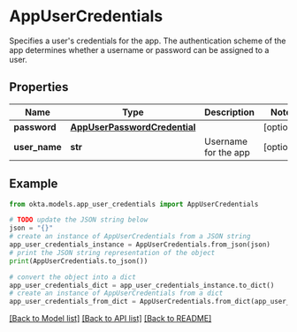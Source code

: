 # AppUserCredentials

Specifies a user's credentials for the app. The authentication scheme of the app determines whether a username or password can be assigned to a user.

## Properties

Name | Type | Description | Notes
------------ | ------------- | ------------- | -------------
**password** | [**AppUserPasswordCredential**](AppUserPasswordCredential.md) |  | [optional] 
**user_name** | **str** | Username for the app | [optional] 

## Example

```python
from okta.models.app_user_credentials import AppUserCredentials

# TODO update the JSON string below
json = "{}"
# create an instance of AppUserCredentials from a JSON string
app_user_credentials_instance = AppUserCredentials.from_json(json)
# print the JSON string representation of the object
print(AppUserCredentials.to_json())

# convert the object into a dict
app_user_credentials_dict = app_user_credentials_instance.to_dict()
# create an instance of AppUserCredentials from a dict
app_user_credentials_from_dict = AppUserCredentials.from_dict(app_user_credentials_dict)
```
[[Back to Model list]](../README.md#documentation-for-models) [[Back to API list]](../README.md#documentation-for-api-endpoints) [[Back to README]](../README.md)


